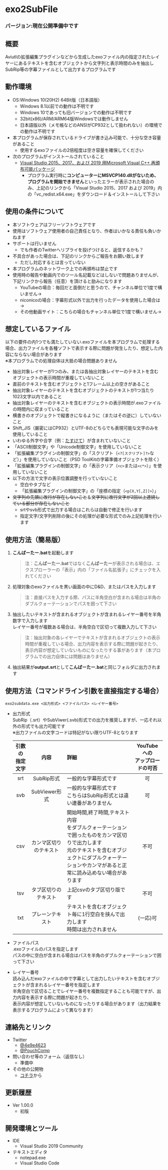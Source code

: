 # exo2SubFile

### バージョン:現在公開準備中です
 
## 概要
Aviutlの拡張編集プラグインなどから生成したexoファイル内の指定されたレイヤーにあるテキストを含むオブジェクトから文字列と表示時間のみを抽出しSubRip等の字幕ファイルとして出力するプログラムです

## 動作環境
* OS:Windows 10(20H2) 64Bit版（日本語版）
    * Windows 8.1以前での動作は不明です
    * Windows 10であっても旧バージョンでの動作は不明です
    * 32bit(x86)/ARM/ARM64版Windowsでは動作しません
    * 日本語版以外（メモ帳などのANSIがCP932として扱われない）の環境での動作は不明です
* 本プログラムが保存されているドライブが書き込み可能で、十分な空き容量があること
    * 使用するexoファイルの2倍程度は空き容量を確保してください
* 次のプログラムがインストールされていること
    * [Visual Studio 2015、2017、および 2019 用Microsoft Visual C++ 再頒布可能パッケージ](https://support.microsoft.com/ja-jp/topic/%E6%9C%80%E6%96%B0%E3%81%AE%E3%82%B5%E3%83%9D%E3%83%BC%E3%83%88%E3%81%95%E3%82%8C%E3%82%8B-visual-c-%E3%81%AE%E3%83%80%E3%82%A6%E3%83%B3%E3%83%AD%E3%83%BC%E3%83%89-2647da03-1eea-4433-9aff-95f26a218cc0)
        * プログラム実行時に**コンピューターにMSVCP140.dllがないため、プログラムを開始できません**といったエラーが表示された場合のみ、上記のリンクから「Visual Studio 2015、2017 および 2019」内の「vc_redist.x64.exe」をダウンロード＆インストールして下さい


## 使用の条件について
* 本ソフトウェアはフリーソフトウェアです
* 使用はソフトウェア使用者の自己責任となり、作者はいかなる責任も負いかねます
* サポートは行いません
    * でも作者のTwitterへリプライを投げつけると、返信するかも？
* 不具合があった場合は、下記のリンクからご報告をお願い致します
    * ただし対応するとは言っていない
* 本プログラムのネットワーク上での再頒布は禁止です
* 使用時の報告や動画内でのツール名記載などはしないで問題ありませんが、下記リンクから報告（任意）を頂けると励みになります
    * YouTubeの場合：毎回だと面倒だと思うので、チャンネル単位で1度で構いません→
    * niconicoの場合：字幕形式以外で出力を行ったデータを使用した場合は→
    * その他動画サイト：こちらの場合もチャンネル単位で1度で構いません→


## 想定しているファイル
以下の要件の内1つでも満たしていない.exoファイルを本プログラムで処理する場合、出力ファイルを各種ソフトで表示する際に問題が発生したり、想定した内容にならない場合があります  
※本プログラムでの処理自体は大抵の場合問題ありません
* 抽出対象レイヤーが1つのみ、または各抽出対象レイヤーのテキストを含むオブジェクトの表示時間が重複していないこと
* 直前のテキストを含むオブジェクトと1フレーム以上の空きがあること
* 抽出対象レイヤーのテキストを含むオブジェクトのテキストが1つ当たり1023文字以内であること
* 抽出対象レイヤーのテキストを含むオブジェクトの表示時間が.exoファイルの時間内に収まっていること
* 横書きのオブジェクトで縦書きになるように（またはその逆に）していないこと
* Shift_JIS（厳密にはCP932）とUTF-8のどちらでも表現可能な文字のみを使用していること
* いわゆる外字や合字（例：[たすけて](https://dic.nicovideo.jp/a/%E3%81%9F%CD%9C%CD%9C%CD%8F%CC%98%CC%A3%CD%94%CD%99%CD%8E%CD%8E%CC%98%CC%9C%CC%AB%CC%97%CD%8D%CD%9A%CD%93%CD%9C%CD%9C%CD%8F%CC%98%CC%A3%CD%94%CD%99%CD%8E%CD%8E%E3%81%99%CD%9C%CD%9C%CD%8F%CC%98%CC%A3%CD%94%CD%99%CD%8E%CD%8E%C6%A1%CC%9F%CC%A4%CC%96%CC%97%CD%96%CD%87%CC%8D%CD%8B%CC%80%CD%86%CC%93%CC%81%CD%9E%CD%A1%E3%81%91%CC%9C%CD%AA%CC%85%CC%8D%CC%85%CD%82%CD%8A%E3%81%A6)）が含まれていないこと
* 「ASCII制御文字」や「Unicode制御文字」を使用していないこと
* 「拡張編集プラグインの制御文字」の「スクリプト（```<?[スクリプト]?>```など）」を使用していないこと（PSD ToolKitの字幕準備オブジェクトを除く）
* 「拡張編集プラグインの制御文字」の「表示クリア（```<c>```または```<c*>```）」を使用していないこと
* 以下の方法で文字の表示位置調整を行っていないこと
    * 空白やタブなど
    * 「拡張編集プラグインの制御文字」の「座標の指定（```<p[X,Y[,Z]]>```）」
* ~~文字列の先頭に改行が存在しないこと~~＆~~文字列に改行文字が2回以上連続している部分が存在しないこと~~
    * srtやsvb形式で出力する場合はこれらは自動で修正を行います
    * 指定文字/文字列削除の後にその処理が必要な形式でのみ上記処理を行います

## 使用方法（簡易版）
1. **こんばーたー.bat**を起動します
    > 注：**こんばーたー.bat**ではなく**こんばーたー**が表示される場合は、エクスプローラーの「表示」内の「ファイル名拡張子」にチェックを入れてください
2. 処理対象のexoファイルを黒い画面の中にD&D、またはパスを入力します
    > 注：直接パスを入力する際、パスに半角空白が含まれる場合は半角のダブルクォーテーションでパスを囲って下さい
3. 抽出したいテキストが含まれるオブジェクトが含まれるレイヤー番号を半角数字で入力します  
レイヤー番号が複数ある場合は、半角空白で区切って複数入力して下さい
    > 注：抽出対象の各レイヤーでテキストが含まれるオブジェクトの表示時間が重複している場合、出力内容を表示する際に問題が起きたり、表示内容が想定していないものになったりする事があります（本プログラムでの出力自体には問題はありません）
4. 抽出結果が**output.srt**として**こんばーたー.bat**と同じフォルダに出力されます

## 使用方法（コマンドライン引数を直接指定する場合）
```
exo2subdata.exe <出力形式> <ファイルパス> <レイヤー番号>
```
* 出力形式  
SubRip（.srt）やSubViwer(.svb)形式での出力を推奨しますが、一応それ以外の形式でも出力可能です  
※出力ファイルの文字コードは特記がない限りUTF-8となります

    |引数の<br>指定文字|内容|詳細|YouTubeへの<br>アップロードの可否|
    |:-:|:-:|:-|:-:|
    |srt|SubRip形式|一般的な字幕形式です|可|
    |svb|SubViewer形式|一般的な字幕形式です<br>こちらはSubRip形式とは違い連番がありません|可|
    |csv|カンマ区切りのテキスト|開始時間,終了時間,テキスト内容<br>をダブルクォーテーションで囲ったものをカンマ区切りで出力します<br>元のテキストを含むオブジェクトにダブルクォーテーションやカンマがあると正常に読み込めない場合があります|不可|
    |tsv|タブ区切りのテキスト|上記csvのタブ区切り版です|不可|
    |txt|プレーンテキスト|テキストを含むオブジェクト毎に1行空白を挟んで出力します<br>時間は出力されません|(一応)可|

* ファイルパス  
.exoファイルのパスを指定します  
パスの中に空白が含まれる場合はパスを半角のダブルクォーテーションで囲って下さい

* レイヤー番号  
読み込んだexoファイルの中で字幕として出力したいテキストを含むオブジェクトが含まれるレイヤー番号を指定します  
半角空白で区切ることでレイヤー番号を複数指定することも可能ですが、出力内容を表示する際に問題が起きたり、<br>表示内容が想定していないものになったりする場合があります（出力結果を表示するプログラムによって異なります）

## 連絡先とリンク
* Twitter
    * [@4e9e4623](https://twitter.com/4e9e4623)
    * [@PouchComp](https://twitter.com/PouchComp)  
* 問い合わせ等のフォーム（返信なし）
    * 準備中
* その他の公開物
    * [コチラ](https://4e9e4623.github.io/docs/)から

## 更新履歴
* Ver 1.00.0
    * 初版

## 開発環境とツール
* IDE
    * Visual Studio 2019 Community
* テキストエディタ
    * notepad.exe
    * Visual Studio Code
